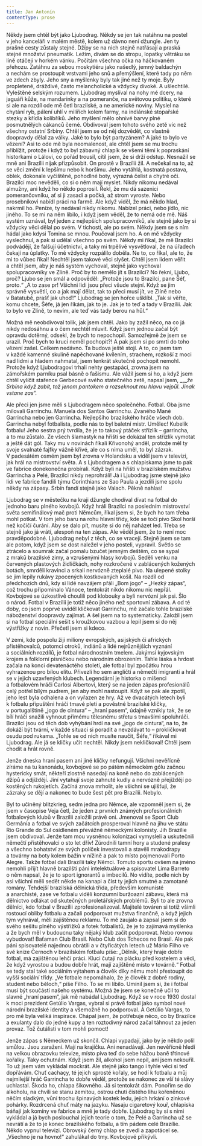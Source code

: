 ```yaml
---
title: Jan Antonín
contentType: prose
---
```


  

Někdy jsem chtěl být jako Ljubodrag. Někdy se jen tak natáhnu na postel v jeho kanceláři v malém městě, kolem už dávno není džungle. Jen ty prašné cesty zůstaly stejné. Džípy se na nich stejně natřásají a praská stejné množství pneumatik. Ležím, dívám se do stropu, lopatky větráku se líně otáčejí v horkém vánku. Počítám všechna očka na háčkovaném přehozu. Zatáhnu za sebou moskytiéru jako našedlý, jemný baldachýn a nechám se prostoupit vrstvami jeho snů a přemýšlení, které tady po něm ve zdech zbyly. Jeho sny a myšlenky byly tak jiné než ty moje. Byly propletené, dráždivé, často melancholické a vždycky divoké. A ušlechtilé. Vyleštěné selským rozumem. Ljubodrag myslíval na nohy mé dcery, na jaguáři kůže, na mandarinky a na pomeranče, na světovou politiku, o které si ale na rozdíl ode mě četl brazilské, a ne americké noviny. Myslel na chytání ryb, pálení uhlí v milířích kolem farmy, na indiánské stopařské stezky a křídla kolibříků. Jeho myšlení mělo ohnivé barvy plné posmutnělých cákanců černé. Obdivoval jsem tohoto svého zetě víc než všechny ostatní Srbíny. Chtěl jsem se od něj dozvědět, co vlastně doopravdy dělal za války. Jaké to bylo být partyzánem? A jaké to bylo ve vězení? Asi to ode mě byla neomalenost, ale chtěl jsem se mu trochu přiblížit, protože i když to byl zábavný chlapík se všemi těmi k popraskání historkami o Lálovi, co pořád trousil, cítil jsem, že si drží odstup. Nesnažil se mně ani Brazílii nijak přizpůsobit. On prostě v Brazílii žil. A nečekal na to, až se věci změní k lepšímu nebo k horšímu. Jeho vytáhlá, kostnatá postava, oblek, dokonale vyčištěné, pohodlné boty, výrazná čelist a chytré oči. Brazilci moc nevěděli, co si o něm mají myslet. Nikdy nikomu nedával almužny, ani když ho někdo poprosil. Řekl, že mu dá sazenici pomerančovníku, ať si ji zasadí a počká, až strom vyroste. Nebo prosebníkovi nabídl práci na farmě. Ale když viděl, že má někdo hlad, nakrmil ho. Peníze, ty nedával nikdy nikomu. Nabízel práci, nebo jídlo, nic jiného. To se mi na něm líbilo, i když jsem věděl, že to nemá ode mě. Náš systém uznával, byl jeden z nejlepších spolupracovníků, ale stejně jako by si vždycky věci dělal po svém. V tichosti, ale po svém. Někdy jsem se s ním hádal jako kdysi Tomina se mnou. Poučoval jsem ho. A on mě vždycky vyslechnul, a pak si udělal všechno po svém. Někdy mi říkal, že mě Brazilci podvádějí, že falšují účetnictví, a taky mi trpělivě vysvětloval, že na úřadech čekají na úplatky. To mě vždycky rozpálilo doběla. Ne to, co říkal, ale to, že mi to vůbec říkal! Nechtěl jsem takové věci slyšet. Chtěl jsem lidem věřit a chtěl jsem, aby je náš systém vychoval, stejně jako vychoval spolupracovníky ve Zlíně. Proč by to nemělo jít s Brazilci? No řekni, Ljubo, proč? Ljubo se jen smál a odpověděl: „Protože jsou to Brazilci, pane Šéf, proto.“ „A to zase pr! Všichni lidi jsou přeci všude stejní. Když se jim správně vysvětlí, co a jak mají dělat, tak to přeci musí jít, ve Zlíně nebo v Batatubě, prašť jak uhoď!“ Ljubodrag se jen hořce ušklíbl. „Tak si věřte, komu chcete, Šéfe, já jen říkám, jak to je. Jak je to teď a tady v Brazílii. Jak to bylo ve Zlíně, to nevím, ale teď vás tady berou na hůl.“

Možná mě neobdivoval tolik, jak jsem chtěl. Jako by zažil něco, na co já nikdy nedosáhnu a o čem nechtěl mluvit. Když jsem jednou začal být opravdu dotěrný, odsekl, že bych to nepochopil. Samozřejmě že jsem se urazil. Proč bych to kruci neměl pochopit?! A pak jsem si po smrti do toho vězení zašel. Celkem nedávno. Ta budova ještě stojí. A to, co jsem tam v každé kamenné skulině napěchované kvílením, strachem, rozkoší z moci nad lidmi a hladem nahmatal, jsem tenkrát skutečně pochopit nemohl. Protože když Ljubodragovi trhali nehty gestapáci, zrovna jsem na zámořském parníku psal básně o fašismu. Ale vážil jsem si ho, a když jsem chtěl vylíčit stařence Gerbecové svého statečného zetě, napsal jsem, _„__že Srbína když zabít, tož jenom pantokem a rozseknout mu hlavu vejpůl. Jinak vstane zas“._

Ale přeci jen jsme měli s Ljubodragem něco společného. Fotbal. Oba jsme milovali Garrinchu. Manuela dos Santos Garrinchu. Zvaného Mané Garrincha nebo jen Garrincha. Nejlepšího brazilského hráče všech dob. Garrincha nebyl fotbalista, podle nás to byl baletní mistr. Umělec! Kubelík fotbalu! Jeho sestra prý tvrdila, že je to takový ptáček střízlík – garrincha, a to mu zůstalo. Ze všech šlamastyk na hřišti se dokázal ten střízlík vymotat a ještě dát gól. Taky mu v novinách říkali Křivonohý anděl, protože měl ty svoje svalnaté fajfky vážně křivé, ale co s nima uměl, to byl zázrak. V padesátém osmém jsem byl zrovna v Holandsku a viděl jsem v televizi, jak hrál na mistrovství světa. A s Ljubodragem a s chlapiskama jsme to pak ve fabrice donekonečna probírali. Když byli na hřišti v brazilském mužstvu Garrincha a Pelé, Brazilci nikdy neprohráli! Já i Ljubodrag jsme stejně jako lidi ve fabrice fandili týmu Corinthians ze Sao Paula a jezdili jsme spolu někdy na zápasy. Srbín fandí stejně jako Valach. Pěkně nahlas!

Ljubodrag se v městečku na kraji džungle chodíval dívat na fotbal do jednoho baru plného kovbojů. Když hráli Brazilci na posledním mistrovství světa semifinálový mač proti Němcům, říkal jsem si, že bych ho tam třeba mohl potkat. V tom jeho baru na rohu hlavní třídy, kde se točí pivo Skol horší než kočičí čurání. Aby se dalo pít, musíte si do něj naházet led. Třeba se stejně jako já vrátí, alespoň na ten zápas. Ale věděl jsem, že to není moc pravděpodobné. Ljubodrag nebyl z těch, co se vracejí. Stejně jsem se tam ale potom, když jsem se dost naležel v jeho posteli, vypravil. Světlo se ztrácelo a soumrak začal pomalu bzučet jemným deštěm, co se sypal z mraků brazilské zimy, a vzrušenými hlasy kovbojů. Seděli venku na červených plastových židličkách, nohy rozkročené v zablácených kožených botách, smrděli kravinci a srkali nervózně zteplalé pivo. Na ulepené stolky se jim lepily rukávy zpocených kostkovaných košil. Na rozdíl od předchozích dnů, kdy si lidé navzájem přáli „Bom jogo“ – „Hezký zápas“, což trochu připomínalo Vánoce, tentokrát nikdo nikomu nic nepřál. Kovbojové se úzkostlivě choulili pod klobouky a byli nervózní jak psi. Šlo o národ. Fotbal v Brazílii je totiž něco jiného než sportovní zábava. A od té doby, co jsem poprvé uviděl kličkovat Garrinchu, mě začalo tohle brazilské náboženství doopravdy zajímat. A šel jsem na to systematicky. Založil jsem si na fotbal speciální sešit s kroužkovou vazbou a lepil jsem si do něj výstřižky z novin. Přečetl jsem si kdeco.

V zemi, kde pospolu žijí miliony evropských, asijských či afrických přistěhovalců, potomci otroků, indiánů a lidé nejrůznějších vyznání a sociálních rozdílů, je fotbal národnostním tmelem. Jakýmsi kyjovským krojem a folklorní písničkou nebo národním obrozením. Tahle láska a hrdost začala na konci devatenáctého století, ale fotbal byl zpočátku hrou vyhrazenou pro bílou elitu. Přivezli ho sem angličtí a němečtí imigranti a hrál se v jejich uzavřených klubech. Legendární je historka o míšenci a fotbalovém hráči Carlosi Albertovi, který se na jeden zápas profesionálů celý potřel bílým pudrem, jen aby mohl nastoupit. Když se pak ale zpotil, jeho lest byla odhalena a on vyřazen ze hry. Až ve dvacátých letech byli k fotbalu připuštěni hráči tmavé pleti a pověstné brazilské kličky, v portugalštině „jogo de cintura“ – „hraní pasem“, údajně vznikly tak, že se bílí hráči snažili vyhnout přímému tělesnému střetu s tmavšími spoluhráči. Brazilci jsou od těch dob vyhýbání hrdí na své „jogo de cintura“, na to, že dokáží být tvární, v každé situaci si poradit a nevzdávat to – prokličkovat osudu pod rukama. „Tohle se od nich musíte naučit, Šéfe,“ říkával mi Ljubodrag. Ale já se kličky učit nechtěl. Nikdy jsem nekličkoval! Chtěl jsem chodit a hrát rovně.

Jenže dneska hraní pasem ani jiné kličky nefungují. Všichni nevěřícně zíráme na tu kanonádu, kovbojové se po pátém německém gólu začnou hystericky smát, někteří zlostně nasedají na koně nebo do zablácených džípů a odjíždějí. Jiní vytahují svoje zahnuté kudly a nervózně přejíždějí po kostěných rukojetích. Začíná znova mrholit, ale všichni se ujišťují, že zázraky se dějí a nakonec to bude šest pět pro Brazílii. Nebylo.

Byl to učiněný blitzkrieg, sedm jedna pro Němce, ale vzpomněl jsem si, že jsem v časopise Veja četl, že jeden z prvních známých profesionálních fotbalových klubů v Brazílii založili právě oni. Jmenoval se Sport Club Germânia a fotbal ve svých začátcích prosperoval hlavně na jihu ve státu Rio Grande do Sul osídleném převážně německými kolonisty. Jih Brazílie jsem obdivoval. Jenže tam mou vysněnou kolonizaci vymysleli a uskutečnili němečtí přistěhovalci o sto let dřív! Zúrodnili tamní hory a studené pralesy a všechno bohatství ze svých políček investovali a stavěli mrakodrapy a továrny na boty kolem bažin v nížině a pak to místo pojmenovali Porto Alegre. Takže fotbal dali Brazílii taky Němci. Tomuto sportu ovšem na jméno nemohli přijít hlavně brazilští páni intelektuálové a spisovatel Lima Barreto o něm napsal, že je to sport ignorantů a imbecilů. No vidíte, podle nich by asi všichni měli sedět někde na kanapi a číst ty jejich smutné a zamotané romány. Tehdejší brazilská dělnická třída, především komunisté a anarchisté, zase ve fotbalu viděli konzumní buržoazní zábavu, která má dělnictvo odlákat od skutečných proletářských problémů. Byli to ale zrovna dělníci, kdo fotbal v Brazílii zprofesionalizoval. Majitelé továren si totiž všimli rostoucí obliby fotbalu a začali podporovat mužstva finančně, a když jejich tým vyhrával, měli zajištěnou reklamu. To mě zaujalo a zapsal jsem si do svého sešitu plného výstřižků a fotek fotbalistů, že je to zajímavá myšlenka a že bych měl v budoucnu taky nějaký klub začít podporovat. Nebo rovnou vybudovat! Baťaman Club Brasil. Nebo Club dos Tchecos no Brasil. Ale pak páni spisovatelé najednou obrátili a v čtyřicátých letech už Mário Filho ve své knize Černoch v brazilském fotbalu píše: „Dělník, který hraje dobře fotbal, má zajištěnou lehčí práci. Kluci čutají na plácku před kostelem a vědí, že když vyrostou a budou dobře hrát, mají zajištěné místo v továrně.“ Fotbal se tedy stal také sociálním výtahem a člověk díky němu mohl přestoupit do vyšší sociální třídy. „Ve fotbale nepomáhalo, že je člověk z dobré rodiny, student nebo běloch,“ píše Filho. To se mi líbilo. Umínil jsem si, že i fotbal musí být součástí našeho systému. Možná že jsem se konečně učil to slavné „hraní pasem“, jak mě nabádal Ljubodrag. Když se v roce 1930 dostal k moci prezident Getúlio Vargas, vybral si právě fotbal jako symbol nové národní brazilské identity a všemožně ho podporoval. A Getúlio Vargas, to pro mě byla veliká inspirace. Chápal jsem, že potřebuje něco, co by Brazilce a exulanty dalo do jedné kupy a ten roztodivný národ začal táhnout za jeden provaz. Tož čutálisti v tom mohli pomoct!

Jenže zápas s Německem už skončil. Chlapi vypadají, jako by je někdo polil smůlou. Jsou zaražení. Mají na krajíčku. Ani nenadávají. Jen nevěřícně hledí na velkou obrazovku televize, místo piva teď do sebe hážou baně třtinové kořalky. Taky ochutnám. Když jsem žil, alkohol jsem nepil, ani jsem nekouřil. To už jsem vám vykládal mockrát. Ale stejně jako tango i tyhle věci si teď dopřávám. Chuť cachaçy, té jejich sprosté kořaly, se hodí k fotbalu a můj nejmilejší hráč Garrincha to dobře věděl, protože se nakonec ze vší té slávy uchlastal. Škoda ho, chlapa šikovného. Já si tentokrát dám. Ponořím se do alkoholu, na chvíli se stanu zemitou, ostrou chutí čistého lihu kořeněnou něčím sladkým, vůní trochu špinavých kostek ledu, jejich hrkání o zinkové pohárky. Rozdrcená chuť máty na jazyku. Nasaju cigaretový kouř, chlapiska báňají jak komíny ve fabrice a mně je tady dobře. Ljubodrag by si s nimi vykládal a já bych poslouchal jejich teorie o tom, že Pelé a Garrincha už se nevrátí a že to je konec brazilského fotbalu, a tím pádem celé Brazílie. Někdo vypnul televizi. Obrovský černý chlap se zvedl a zapotácel se. „Všechno je na hovno!“ zahulákal do tmy. Kovbojové přikývli.
